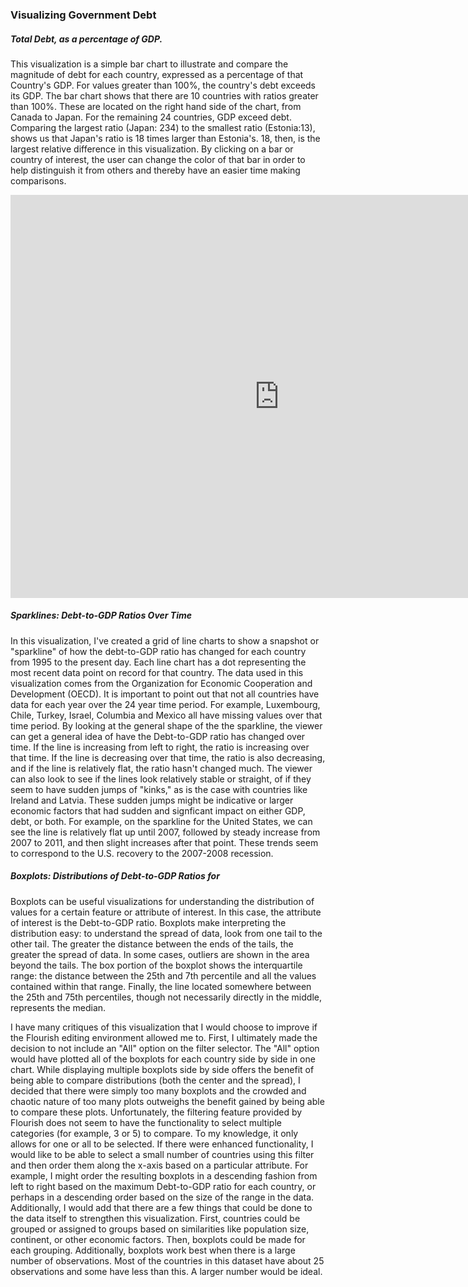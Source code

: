 ### Visualizing Government Debt
##### Total Debt, as a percentage of GDP.
This visualization is a simple bar chart to illustrate and compare the magnitude of debt for each country, expressed as a percentage of that Country's GDP. For values greater than 100%, the country's debt exceeds its GDP. The bar chart shows that there are 10 countries with ratios greater than 100%. These are located on the right hand side of the chart, from Canada to Japan. For the remaining 24 countries, GDP exceed debt. Comparing the largest ratio (Japan: 234) to the smallest ratio (Estonia:13), shows us that Japan's ratio is 18 times larger than Estonia's. 18, then, is the largest relative difference in this visualization. By clicking on a bar or country of interest, the user can change the color of that bar in order to help distinguish it from others and thereby have an easier time making comparisons.

<iframe src="https://data.oecd.org/chart/65Fh" width="860" height="645" style="border: 0" mozallowfullscreen="true" webkitallowfullscreen="true" allowfullscreen="true"><a href="https://data.oecd.org/chart/65Fh" target="_blank">OECD Chart: General government debt, Total, % of GDP, Annual, 2017</a></iframe>

##### Sparklines: Debt-to-GDP Ratios Over Time
In this visualization, I've created a grid of line charts to show a snapshot or "sparkline" of how the debt-to-GDP ratio has changed for each country from 1995 to the present day. Each line chart has a dot representing the most recent data point on record for that country. The data used in this visualization comes from the Organization for Economic Cooperation and Development (OECD). It is important to point out that not all countries have data for each year over the 24 year time period. For example, Luxembourg, Chile, Turkey, Israel, Columbia and Mexico all have missing values over that time period. By looking at the general shape of the the sparkline, the viewer can get a general idea of have the Debt-to-GDP ratio has changed over time. If the line is increasing from left to right, the ratio is increasing over that time. If the line is decreasing over that time, the ratio is also decreasing, and if the line is relatively flat, the ratio hasn't changed much. The viewer can also look to see if the lines look relatively stable or straight, of if they seem to have sudden jumps of "kinks," as is the case with countries like Ireland and Latvia. These sudden jumps might be indicative or larger economic factors that had sudden and signficant impact on either GDP, debt, or both. For example, on the sparkline for the United States, we can see the line is relatively flat up until 2007, followed by steady increase from 2007 to 2011, and then slight increases after that point. These trends seem to correspond to the U.S. recovery to the 2007-2008 recession.

<div class="flourish-embed flourish-chart" data-src="visualisation/3749016" data-url="https://flo.uri.sh/visualisation/3749016/embed" aria-label="" data-width="90%"><script src="https://public.flourish.studio/resources/embed.js"></script></div>

##### Boxplots: Distributions of Debt-to-GDP Ratios for 
Boxplots can be useful visualizations for understanding the distribution of values for a certain feature or attribute of interest. In this case, the attribute of interest is the Debt-to-GDP ratio. Boxplots make interpreting the distribution easy: to understand the spread of data, look from one tail to the other tail. The greater the distance between the ends of the tails, the greater the spread of data. In some cases, outliers are shown in the area beyond the tails. The box portion of the boxplot shows the interquartile range: the distance between the 25th and 7th percentile and all the values contained within that range. Finally, the line located somewhere between the 25th and 75th percentiles, though not necessarily directly in the middle, represents the median.

I have many critiques of this visualization that I would choose to improve if the Flourish editing environment allowed me to. First, I ultimately made the decision to not include an "All" option on the filter selector. The "All" option would have plotted all of the boxplots for each country side by side in one chart. While displaying multiple boxplots side by side offers the benefit of being able to compare distributions (both the center and the spread), I decided that there were simply too many boxplots and the crowded and chaotic nature of too many plots outweighs the benefit gained by being able to compare these plots. Unfortunately, the filtering feature provided by Flourish does not seem to have the functionality to select multiple categories (for example, 3 or 5) to compare. To my knowledge, it only allows for one or all to be selected. If there were enhanced functionality, I would like to be able to select a small number of countries using this filter and then order them along the x-axis based on a particular attribute. For example, I might order the resulting boxplots in a descending fashion from left to right based on the maximum Debt-to-GDP ratio for each country, or perhaps in a descending order based on the size of the range in the data. Additionally, I would add that there are a few things that could be done to the data itself to strengthen this visualization. First, countries could be grouped or assigned to groups based on similarities like population size, continent, or other economic factors. Then, boxplots could be made for each grouping. Additionally, boxplots work best when there is a large number of observations. Most of the countries in this dataset have about 25 observations and some have less than this. A larger number would be ideal.

<div class="flourish-embed flourish-scatter" data-src="visualisation/3749367" data-url="https://flo.uri.sh/visualisation/3749367/embed" aria-label="" data-width="60%"><script src="https://public.flourish.studio/resources/embed.js"></script></div>
